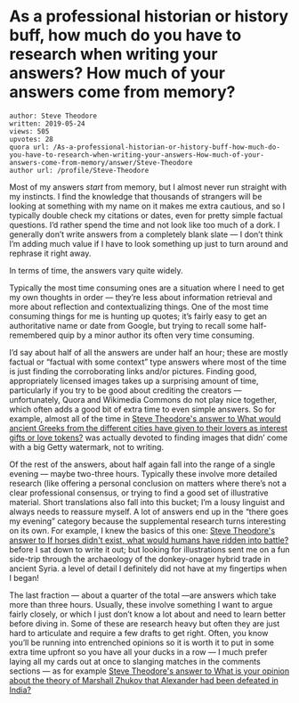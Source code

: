 # As a professional historian or history buff, how much do you have to research when writing your answers? How much of your answers come from memory?

	author: Steve Theodore
	written: 2019-05-24
	views: 505
	upvotes: 28
	quora url: /As-a-professional-historian-or-history-buff-how-much-do-you-have-to-research-when-writing-your-answers-How-much-of-your-answers-come-from-memory/answer/Steve-Theodore
	author url: /profile/Steve-Theodore


Most of my answers _start_ from memory, but I almost never run straight with my instincts. I find the knowledge that thousands of strangers will be looking at something with my name on it makes me extra cautious, and so I typically double check my citations or dates, even for pretty simple factual questions. I’d rather spend the time and not look like too much of a dork. I generally don’t write answers from a completely blank slate — I don’t think I’m adding much value if I have to look something up just to turn around and rephrase it right away.

In terms of time, the answers vary quite widely.

Typically the most time consuming ones are a situation where I need to get my own thoughts in order — they’re less about information retrieval and more about reflection and contextualizing things. One of the most time consuming things for me is hunting up quotes; it’s fairly easy to get an authoritative name or date from Google, but trying to recall some half-remembered quip by a minor author its often very time consuming.

I’d say about half of all the answers are under half an hour; these are mostly factual or “factual with some context” type answers where most of the time is just finding the corroborating links and/or pictures. Finding good, appropriately licensed images takes up a surprising amount of time, particularly if you try to be good about crediting the creators — unfortunately, Quora and Wikimedia Commons do not play nice together, which often adds a good bit of extra time to even simple answers. So for example, almost all of the time in [Steve Theodore's answer to What would ancient Greeks from the different cities have given to their lovers as interest gifts or love tokens?](https://www.quora.com/What-would-ancient-Greeks-from-the-different-cities-have-given-to-their-lovers-as-interest-gifts-or-love-tokens/answer/Steve-Theodore?ch=10&share=ccf41c0a&srid=zLvM) was actually devoted to finding images that didn’ come with a big Getty watermark, not to writing.

Of the rest of the answers, about half again fall into the range of a single evening — maybe two-three hours. Typically these involve more detailed research (like offering a personal conclusion on matters where there’s not a clear professional consensus, or trying to find a good set of illustrative material. Short translations also fall into this bucket; I’m a lousy linguist and always needs to reassure myself. A lot of answers end up in the “there goes my evening” category because the supplemental research turns interesting on its own. For example, I knew the basics of this one: [Steve Theodore's answer to If horses didn't exist, what would humans have ridden into battle?](https://www.quora.com/If-horses-didnt-exist-what-would-humans-have-ridden-into-battle/answer/Steve-Theodore?ch=10&share=2648f933&srid=zLvM) before I sat down to write it out; but looking for illustrations sent me on a fun side-trip through the archaeology of the donkey-onager hybrid trade in ancient Syria. a level of detail I definitely did not have at my fingertips when I began!

The last fraction — about a quarter of the total —are answers which take more than three hours. Usually, these involve something I want to argue fairly closely, or which I just don’t know a lot about and need to learn better before diving in. Some of these are research heavy but often they are just hard to articulate and require a few drafts to get right. Often, you know you’ll be running into entrenched opinions so it is worth it to put in some extra time upfront so you have all your ducks in a row — I much prefer laying all my cards out at once to slanging matches in the comments sections — as for example [Steve Theodore's answer to What is your opinion about the theory of Marshall Zhukov that Alexander had been defeated in India?](https://www.quora.com/What-is-your-opinion-about-the-theory-of-Marshall-Zhukov-that-Alexander-had-been-defeated-in-India/answer/Steve-Theodore?ch=10&share=8862e226&srid=zLvM)

